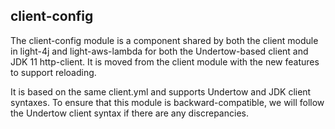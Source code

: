 ## client-config

The client-config module is a component shared by both the client module in light-4j and light-aws-lambda for both the Undertow-based client and JDK 11 http-client. It is moved from the client module with the new features to support reloading. 

It is based on the same client.yml and supports Undertow and JDK  client syntaxes. To ensure that this module is backward-compatible, we will follow the Undertow client syntax if there are any discrepancies.  


